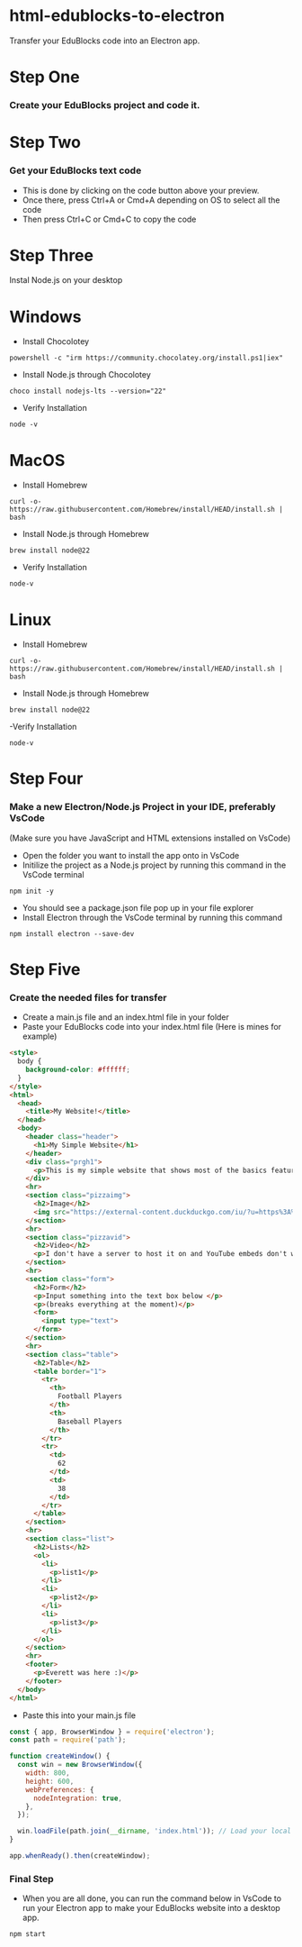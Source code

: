 # html-edublocks-to-electron
Transfer your EduBlocks code into an Electron app.

# Step One

### Create your EduBlocks project and code it.

# Step Two

### Get your EduBlocks text code
- This is done by clicking on the code button above your preview.
- Once there, press Ctrl+A or Cmd+A depending on OS to select all the code
- Then press Ctrl+C or Cmd+C to copy the code

# Step Three
Instal Node.js on your desktop

 # Windows
 - Install Chocolotey
 ```
 powershell -c "irm https://community.chocolatey.org/install.ps1|iex"
```

 - Install Node.js through Chocolotey
 ```
 choco install nodejs-lts --version="22"
```

 - Verify Installation
 ```
 node -v
```

 # MacOS
 - Install Homebrew
 ```
 curl -o- https://raw.githubusercontent.com/Homebrew/install/HEAD/install.sh | bash
```

 - Install Node.js through Homebrew
 ```
 brew install node@22
```

 - Verify Installation
 ```
 node-v
```

 # Linux
  - Install Homebrew
  ```
 curl -o- https://raw.githubusercontent.com/Homebrew/install/HEAD/install.sh | bash
```

 - Install Node.js through Homebrew
 ```
 brew install node@22
 ```

 -Verify Installation
 ```
 node-v
```

 # Step Four
 
### Make a new Electron/Node.js Project in your IDE, preferably VsCode
(Make sure you have JavaScript and HTML extensions installed on VsCode)
- Open the folder you want to install the app onto in VsCode
- Initilize the project as a Node.js project by running this command in the VsCode terminal
```
npm init -y
```
- You should see a package.json file pop up in your file explorer
- Install Electron through the VsCode terminal by running this command
```
npm install electron --save-dev
```

# Step Five

### Create the needed files for transfer
- Create a main.js file and an index.html file in your folder
- Paste your EduBlocks code into your index.html file (Here is mines for example)

```html
<style>
  body {
    background-color: #ffffff;
  }
</style>
<html>
  <head>
    <title>My Website!</title>
  </head>
  <body>
    <header class="header">
      <h1>My Simple Website</h1>
    </header>
    <div class="prgh1">
      <p>This is my simple website that shows most of the basics features you might want.</p>
    </div>
    <hr>
    <section class="pizzaimg">
      <h2>Image</h2>
      <img src="https://external-content.duckduckgo.com/iu/?u=https%3A%2F%2Ftse1.mm.bing.net%2Fth%3Fid%3DOIP.D4lCG7dGjMJwO07EHm1uIQHaHa%26pid%3DApi&f=1&ipt=b8037f6bad283f7bb0157b6a48fa0269d529958dfd1f4408fcf0b7175dbd762c&ipo=images">
    </section>
    <hr>
    <section class="pizzavid">
      <h2>Video</h2>
      <p>I don't have a server to host it on and YouTube embeds don't work :( sorry</p>
    </section>
    <hr>
    <section class="form">
      <h2>Form</h2>
      <p>Input something into the text box below </p>
      <p>(breaks everything at the moment)</p>
      <form>
        <input type="text">
      </form>
    </section>
    <hr>
    <section class="table">
      <h2>Table</h2>
      <table border="1">
        <tr>
          <th>
            Football Players
          </th>
          <th>
            Baseball Players
          </th>
        </tr>
        <tr>
          <td>
            62
          </td>
          <td>
            38
          </td>
        </tr>
      </table>
    </section>
    <hr>
    <section class="list">
      <h2>Lists</h2>
      <ol>
        <li>
          <p>list1</p>
        </li>
        <li>
          <p>list2</p>
        </li>
        <li>
          <p>list3</p>
        </li>
      </ol>
    </section>
    <hr>
    <footer>
      <p>Everett was here :)</p>
    </footer>
  </body>
</html>
```

- Paste this into your main.js file

```javascript
const { app, BrowserWindow } = require('electron');
const path = require('path');

function createWindow() {
  const win = new BrowserWindow({
    width: 800,
    height: 600,
    webPreferences: {
      nodeIntegration: true,
    },
  });

  win.loadFile(path.join(__dirname, 'index.html')); // Load your local HTML file
}

app.whenReady().then(createWindow);
```
### Final Step

- When you are all done, you can run the command below in VsCode to run your Electron app to make your EduBlocks website into a desktop app.
```
npm start
```


